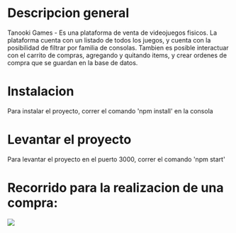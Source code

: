 # Descripcion general

Tanooki Games - Es una plataforma de venta de videojuegos fisicos. La plataforma cuenta con un listado de todos los juegos, y cuenta con la posibilidad de filtrar por familia de consolas. Tambien es posible interactuar con el carrito de compras, agregando y quitando items, y crear ordenes de compra que se guardan en la base de datos.

# Instalacion

Para instalar el proyecto, correr el comando 'npm install' en la consola

# Levantar el proyecto

Para levantar el proyecto en el puerto 3000, correr el comando 'npm start'

# Recorrido para la realizacion de una compra:

![](https://firebasestorage.googleapis.com/v0/b/tanooki-32665.appspot.com/o/compra.gif?alt=media&token=f85295d8-8fc4-4327-9ffd-57340933987f)
